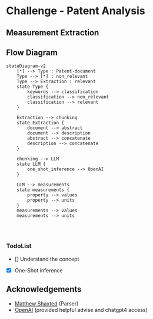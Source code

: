 # Challenge - Patent Analysis

## Measurement Extraction

## Flow Diagram

```mermaid
stateDiagram-v2
    [*] --> Type : Patent-document
    Type --> [*] : non_relevant
    Type --> Extraction : relevant
    state Type {
        keywords --> classification
        classification --> non_relevant
        classification --> relevant
    }

    Extraction --> chunking
    state Extraction {
        document --> abstract
        document --> description
        abstract --> concatenate
        description --> concatenate
    }

    chunking --> LLM
    state LLM {
        one_shot_inference --> OpenAI
    }

    LLM --> measurements
    state measurements {
        property --> values
        property --> units
    }
    measurements --> values
    measurements --> units




```

### TodoList

- [] Understand the concept
- [x] One-Shot inference

## Acknowledgements

- [Matthew Shaxted](https://github.com/mattshax/ipagent) (Parser)
- [OpenAI](https://openai.com/) (provided helpful advise and chatgpt4 access)
